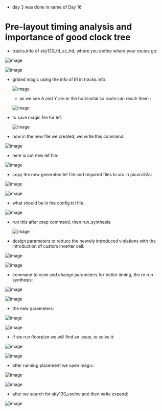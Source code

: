 - day 3 was done in name of Day 16

# Pre-layout timing analysis and importance of good clock tree

-  tracks.info of sky130_fd_sc_hd, where you define where your routes go:

![image](https://github.com/user-attachments/assets/c155fad6-c84b-4f1a-9e76-74e8b58a7460)

![image](https://github.com/user-attachments/assets/349bc326-c190-4883-803f-6804b9bac54a)

- grided magic using the info of li1 in tracks.info:

  ![image](https://github.com/user-attachments/assets/0131bf7b-898a-41d5-ae2d-cbdef5cdcc39)

  - as we see A and Y are in the horizontal so route can reach them :
 
  ![image](https://github.com/user-attachments/assets/9cdc76c4-4d0f-4560-836c-1157fe5bccca)

- to save magic file for lef:

  ![image](https://github.com/user-attachments/assets/fae8c69d-4980-4cb0-9782-fe902caeb0a5)

- now in the new file we created, we write this command:

![image](https://github.com/user-attachments/assets/2be393a8-6571-485e-b759-05f8b6da39ac)

- here is out new lef file:

![image](https://github.com/user-attachments/assets/057de31e-9e3c-4573-9507-1c3175833a14)

- copy the new generated lef file and required files to src in picorv32a:

![image](https://github.com/user-attachments/assets/9ac916a5-771a-4fff-9d27-7561d5491a94)

![image](https://github.com/user-attachments/assets/2f09fb02-f6d0-4b70-b80d-7424d66465f3)

- what should be in the config.tcl file:

![image](https://github.com/user-attachments/assets/abe5b9b8-cce2-4811-8d65-e032ff73615f)

- run this after prep command, then run_synthesis:

  ![image](https://github.com/user-attachments/assets/4e720928-aa4c-447e-b87c-f667ce4f9042)

-  design parameters to reduce the newwly introduced violations with the introduction of custom inverter cell:

![image](https://github.com/user-attachments/assets/8e8a6c58-fe2a-46e8-b45d-1ca35cf9f86c)

![image](https://github.com/user-attachments/assets/55ac8916-7808-49ac-b61f-c61df03e4586)

- command to view and change parameters for better timing, the re run synthesis:

![image](https://github.com/user-attachments/assets/7a3aeb5a-b324-4838-9269-607f72163bad)

![image](https://github.com/user-attachments/assets/9074e9e4-7160-4fa9-90d2-0ffd0d057c1d)

- the new parameters:

![image](https://github.com/user-attachments/assets/5826bf06-8c1b-485a-b5a9-f36e727a32a6)

![image](https://github.com/user-attachments/assets/b45f3c72-fbdd-4181-9ceb-cc37a8cd5094)

- if we run floorplan we will find an issue, to solve it:

![image](https://github.com/user-attachments/assets/732961e0-b411-4326-a719-708a5077a1ed)

![image](https://github.com/user-attachments/assets/683679cc-28d0-4429-a3f3-212effec37d0)

- after running placement we open magic:

![image](https://github.com/user-attachments/assets/7374c903-be38-4ef9-8977-5de56c030c38)

![image](https://github.com/user-attachments/assets/9d333b2b-3516-4db9-8e85-67d72f0ffcbb)

- after we search for sky130_vsdinv and then write expand:

![image](https://github.com/user-attachments/assets/703810c0-a932-4f84-bc7a-dac035c97baa)

